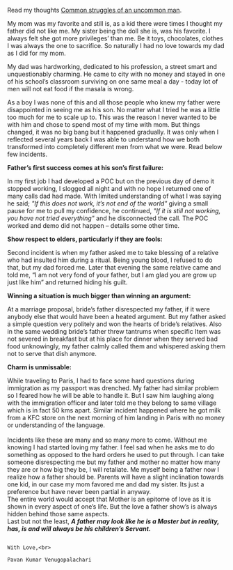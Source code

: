 

Read my thoughts [Common struggles of an uncommon man](https://github.com/Intellections/Writings/blob/main/index.md).

My mom was my favorite and still is, as a kid there were times I thought my father did not like me. My sister being the doll she is, was his favorite. I always felt she got more privileges’ than me. Be it toys, chocolates, clothes I was always the one to sacrifice. So naturally I had no love towards my dad as I did for my mom.<br>

My dad was hardworking, dedicated to his profession, a street smart and unquestionably charming. He came to city with no money and stayed in one of his school’s classroom surviving on one same meal a day - today lot of men will not eat food if the masala is wrong. <br>

As a boy I was none of this and all those people who knew my father were disappointed in seeing me as his son. No matter what I tried he was a little too much for me to scale up to. This was the reason I never wanted to be with him and chose to spend most of my time with mom. But things changed, it was no big bang but it happened gradually. It was only when I reflected several years back I was able to understand how we both transformed into completely different men from what we were. Read below few incidents.<br>

<b>Father’s first success comes at his son’s first failure:</b><br>

In my first job I had developed a POC but on the previous day of demo it stopped working, I slogged all night and with no hope I returned one of many calls dad had made. With limited understanding of what I was saying he said; <i>"If this does not work, it’s not end of the world"</i> giving a small pause for me to pull my confidence, he continued, <i>"If it is still not working, you have not tried everything"</i> and he disconnected the call. The POC worked and demo did not happen – details some other time.<br>

<b>Show respect to elders, particularly if they are fools:</b><br>

Second incident is when my father asked me to take blessing of a relative who had insulted him during a ritual. Being young blood, I refused to do that, but my dad forced me. Later that evening the same relative came and told me, “I am not very fond of your father, but I am glad you are grow up just like him” and returned hiding his guilt. <br>

<b>Winning a situation is much bigger than winning an argument:</b><br>

At a marriage proposal, bride’s father disrespected my father, if it were anybody else that would have been a heated argument. But my father asked a simple question very politely and won the hearts of bride’s relatives. Also in the same wedding bride’s father threw tantrums when specific Item was not severed in breakfast but at his place for dinner when they served bad food unknowingly, my father calmly called them and whispered asking them not to serve that dish anymore.<br>

<b>Charm is unmissable:</b><br>

While traveling to Paris, I had to face some hard questions during immigration as my passport was drenched. My father had similar problem so I feared how he will be able to handle it. But I saw him laughing along with the immigration officer and later told me they belong to same village which is in fact 50 kms apart. Similar incident happened where he got milk from a KFC store on the next morning of him landing in Paris with no money or understanding of the language.<br>
<br>
Incidents like these are many and so many more to come. Without me knowing I had started loving my father. I feel sad when he asks me to do something as opposed to the hard orders he used to put through. I can take someone disrespecting me but my father and mother no matter how many they are or how big they be, I will retaliate. Me myself being a father now I realize how a father should be. Parents will have a slight inclination towards one kid, in our case my mom favored me and dad my sister. Its just a preference but have never been partial in anyway.<br>
The entire world would accept that Mother is an epitome of love as it is shown in every aspect of one’s life. But the love a father show’s is always hidden behind those same aspects. <br>
Last but not the least, <b><i>A father may look like he is a Master but in reality, has, is and will always be his children’s Servant.</i></b>  

                                                                                                     With Love,<br>
                                                                                                     Pavan Kumar Venugopalachari
                                                                                                                                                      
